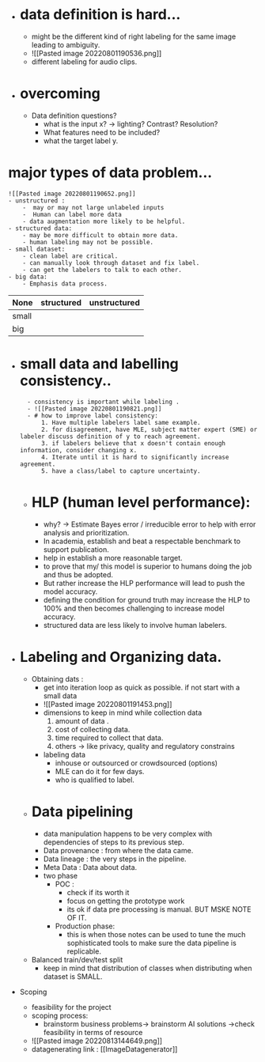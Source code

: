 - #  data definition is hard...
	- might be the different kind of right labeling for the same image leading to ambiguity.
	- ![[Pasted image 20220801190536.png]]
	- different labeling for audio clips.
- # overcoming
	- Data definition questions?
		- what is the input x? -> lighting? Contrast? Resolution?
		- What features need to be included?
		- what the target label y.
# major types of data problem...
	![[Pasted image 20220801190652.png]]
	- unstructured : 
		-  may or may not large unlabeled inputs
		-  Human can label more data
		- data augmentation more likely to be helpful.
	- structured data:
		- may be more difficult to obtain more data.
		- human labeling may not be possible.
	- small dataset:
		- clean label are critical.
		- can manually look through dataset and fix label.
		- can get the labelers to talk to each other.
	- big data:
		- Emphasis data process.
	 
| None  | structured | unstructured |
| ----- | ---------- | ------------ |
| small |            |              |
| big   |            |              |
- # small data and labelling consistency..
		- consistency is important while labeling . 
		- ![[Pasted image 20220801190821.png]]
		- # how to improve label consistency:
			1. Have multiple labelers label same example.
			2. for disagreement, have MLE, subject matter expert (SME) or labeler discuss definition of y to reach agreement.
			3. if labelers believe that x doesn't contain enough information, consider changing x.
			4. Iterate until it is hard to significantly increase agreement.
			5. have a class/label to capture uncertainty.
	- # HLP (human level performance):
		- why? -> Estimate Bayes error / irreducible error to help with error analysis and prioritization.
		- In academia, establish and beat a respectable benchmark to support publication.
		- help in establish a more reasonable target.
		- to prove that my/ this model is superior to humans doing the job and thus be adopted.
		-  But rather increase the HLP performance will lead to push the model accuracy.
		- defining the condition for ground truth may increase the HLP to 100% and then becomes challenging to increase model accuracy.
		- structured data are less likely to involve human labelers.

- # Labeling and Organizing data.
	- Obtaining dats :
		- get into iteration loop as quick as possible. if not start with a small data
		- ![[Pasted image 20220801191453.png]]
		- dimensions to keep in mind while collection data 
			1. amount of data .
			2. cost of collecting data.
			3. time required to collect that data.
			4. others -> like privacy,  quality and regulatory constrains
		- labeling data
			- inhouse or outsourced or crowdsourced (options)
			- MLE can do it for few days.
			- who is qualified to label.
	- # Data  pipelining
		- data manipulation happens to be very complex with dependencies of steps to its previous step.
		- Data provenance : from where the data came.
		- Data lineage : the very steps in the pipeline.
		- Meta Data : Data about data. 
		- two phase 
			- POC :
				- check if its worth it
				- focus on getting the prototype work
				- its ok if data pre processing is manual. BUT MSKE NOTE OF IT.
			- Production phase:
				- this is when those notes can be used to tune the much sophisticated tools to make sure the data pipeline is replicable.
	- Balanced train/dev/test split
		- keep in mind that distribution of classes when distributing when dataset is SMALL.
- Scoping
	- feasibility for the project 
	- scoping process:
		- brainstorm business problems-> brainstorm AI solutions ->check feasibility in terms of resource
	- ![[Pasted image 20220813144649.png]]
	- datagenerating link : [[ImageDatagenerator]]